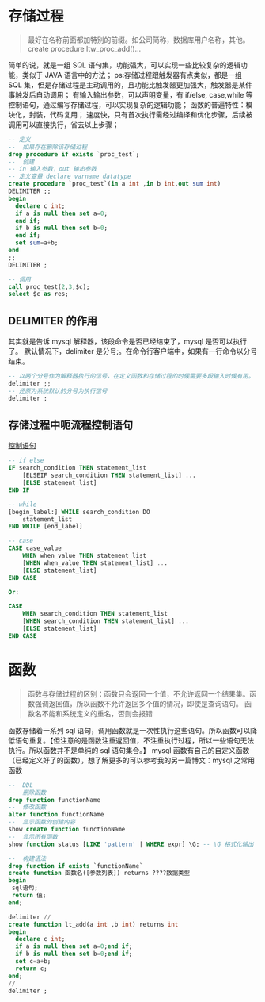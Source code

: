 # 存储过程

> 最好在名称前面都加特别的前缀。如公司简称，数据库用户名称，其他。create procedure ltw_proc_add()...

简单的说，就是一组 SQL 语句集，功能强大，可以实现一些比较复杂的逻辑功能，类似于 JAVA 语言中的方法；
ps:存储过程跟触发器有点类似，都是一组 SQL 集，但是存储过程是主动调用的，且功能比触发器更加强大，触发器是某件事触发后自动调用；
有输入输出参数，可以声明变量，有 if/else, case,while 等控制语句，通过编写存储过程，可以实现复杂的逻辑功能；
函数的普遍特性：模块化，封装，代码复用；
速度快，只有首次执行需经过编译和优化步骤，后续被调用可以直接执行，省去以上步骤；

```sql
-- 定义
--  如果存在删除该存储过程
drop procedure if exists `proc_test`;
--  创建
-- in 输入参数，out 输出参数
-- 定义变量 declare varname datatype
create procedure `proc_test`(in a int ,in b int,out sum int)
DELIMITER ;;
begin
  declare c int;
  if a is null then set a=0;
  end if;
  if b is null then set b=0;
  end if;
  set sum=a+b;
end
;;
DELIMITER ;

-- 调用
call proc_test(2,3,$c);
select $c as res;
```

## DELIMITER 的作用

其实就是告诉 mysql 解释器，该段命令是否已经结束了，mysql 是否可以执行了。
默认情况下，delimiter 是分号;。在命令行客户端中，如果有一行命令以分号结束。

```sql
-- 以两个分号作为解释器执行的信号，在定义函数和存储过程的时候需要多段输入时候有用。
delimiter ;;
-- 还原为系统默认的分号为执行信号
delimiter ;
```

## 存储过程中呃流程控制语句

[控制语句](https://www.cnblogs.com/tongxiaoda/p/8022858.html)

```sql
-- if else
IF search_condition THEN statement_list
    [ELSEIF search_condition THEN statement_list] ...
    [ELSE statement_list]
END IF

-- while
[begin_label:] WHILE search_condition DO
    statement_list
END WHILE [end_label]

-- case
CASE case_value
    WHEN when_value THEN statement_list
    [WHEN when_value THEN statement_list] ...
    [ELSE statement_list]
END CASE

Or:

CASE
    WHEN search_condition THEN statement_list
    [WHEN search_condition THEN statement_list] ...
    [ELSE statement_list]
END CASE
```

# 函数

> 函数与存储过程的区别：函数只会返回一个值，不允许返回一个结果集。函数强调返回值，所以函数不允许返回多个值的情况，即使是查询语句。
> 函数名不能和系统定义的重名，否则会报错

函数存储着一系列 sql 语句，调用函数就是一次性执行这些语句。所以函数可以降低语句重复。【但注意的是函数注重返回值，不注重执行过程，所以一些语句无法执行。所以函数并不是单纯的 sql 语句集合。】
mysql 函数有自己的自定义函数（已经定义好了的函数），想了解更多的可以参考我的另一篇博文：mysql 之常用函数

```sql
--  DDL
--  删除函数
drop function functionName
--  修改函数
alter function functionName
--  显示函数的创建内容
show create function functionName
--  显示所有函数
show function status [LIKE 'pattern' | WHERE expr] \G; -- \G 格式化输出

--  构建语法
drop function if exists `functionName`
create function 函数名([参数列表]) returns ????数据类型
begin
 sql语句;
 return 值;
end;

delimiter //
create function lt_add(a int ,b int) returns int
begin
  declare c int;
  if a is null then set a=0;end if;
  if b is null then set b=0;end if;
  set c=a+b;
  return c;
end;
//
delimiter ;
```
